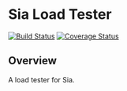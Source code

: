 # Sia Load Tester

[![Build Status](https://travis-ci.org/mtlynch/sia_load_tester.svg?branch=master)](https://travis-ci.org/mtlynch/sia_load_tester)
[![Coverage Status](https://coveralls.io/repos/github/mtlynch/sia_load_tester/badge.svg?branch=master)](https://coveralls.io/github/mtlynch/sia_load_tester?branch=master)

## Overview

A load tester for Sia.
